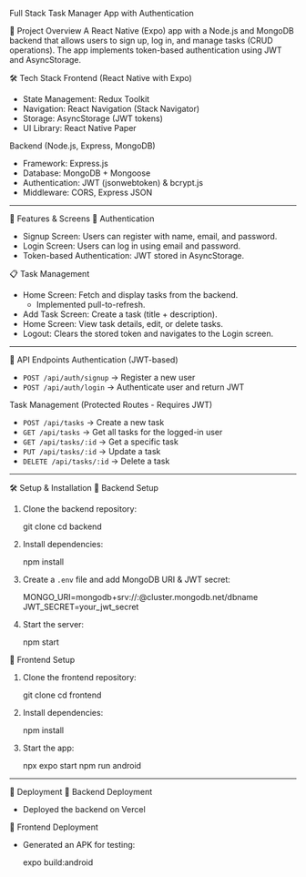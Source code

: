  Full Stack Task Manager App with Authentication

 
 📌 Project Overview
A React Native (Expo) app with a Node.js and MongoDB backend that allows users to sign up, log in, and manage tasks (CRUD operations). The app implements token-based authentication using JWT and AsyncStorage.

 🛠️ Tech Stack
Frontend (React Native with Expo)
- State Management: Redux Toolkit
- Navigation: React Navigation (Stack Navigator)
- Storage: AsyncStorage (JWT tokens)
- UI Library: React Native Paper

Backend (Node.js, Express, MongoDB)
- Framework: Express.js
- Database: MongoDB + Mongoose
- Authentication: JWT (jsonwebtoken) & bcrypt.js
- Middleware: CORS, Express JSON

---

 🚀 Features & Screens
 🔐 Authentication
- Signup Screen: Users can register with name, email, and password.
- Login Screen: Users can log in using email and password.
- Token-based Authentication: JWT stored in AsyncStorage.

 📋 Task Management
- Home Screen: Fetch and display tasks from the backend.
  - Implemented pull-to-refresh.
- Add Task Screen: Create a task (title + description).
- Home Screen: View task details, edit, or delete tasks.
- Logout: Clears the stored token and navigates to the Login screen.

---

 🔧 API Endpoints
 Authentication (JWT-based)
- `POST /api/auth/signup` → Register a new user
- `POST /api/auth/login` → Authenticate user and return JWT

 Task Management (Protected Routes - Requires JWT)
- `POST /api/tasks` → Create a new task
- `GET /api/tasks` → Get all tasks for the logged-in user
- `GET /api/tasks/:id` → Get a specific task
- `PUT /api/tasks/:id` → Update a task
- `DELETE /api/tasks/:id` → Delete a task

---

 🛠️ Setup & Installation
 📌 Backend Setup
1. Clone the backend repository:
   
   git clone <backend-repo-url>
   cd backend
  
2. Install dependencies:
 
   npm install

3. Create a `.env` file and add MongoDB URI & JWT secret:
  
   MONGO_URI=mongodb+srv://<username>:<password>@cluster.mongodb.net/dbname
   JWT_SECRET=your_jwt_secret
  
4. Start the server:

   npm start
 

 📌 Frontend Setup
1. Clone the frontend repository:
 
   git clone <frontend-repo-url>
   cd frontend

2. Install dependencies:

   npm install

3. Start the app:

   npx expo start
   npm run android


---

 🎯 Deployment
 🔹 Backend Deployment
- Deployed the backend on Vercel


🔹 Frontend Deployment

- Generated an APK for testing:
 
  expo build:android
  
